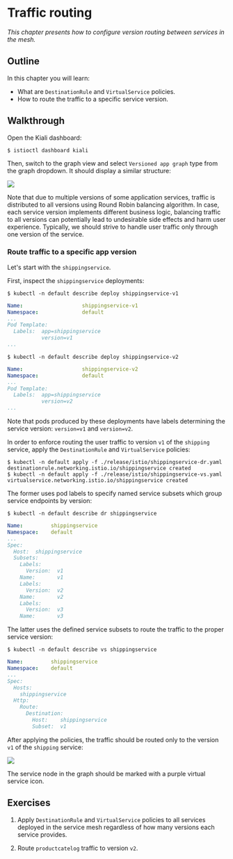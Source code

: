 # Traffic routing

*This chapter presents how to configure version routing between services in the mesh.*

## Outline

In this chapter you will learn:

* What are `DestinationRule` and `VirtualService` policies.
* How to route the traffic to a specific service version.

## Walkthrough

Open the Kiali dashboard:

```
$ istioctl dashboard kiali
```

Then, switch to the graph view and select `Versioned app graph` type from the graph dropdown. It should display a similar structure:

![](/assets/images/traffic-routing-1.png)

Note that due to multiple versions of some application services, traffic is distributed to all versions using Round Robin balancing algorithm. In case, each service version implements different business logic, balancing traffic to all versions can potentially lead to undesirable side effects and harm user experience. Typically, we should strive to handle user traffic only through one version of the service.

### Route traffic to a specific app version

Let's start with the `shippingservice`.

First, inspect the `shippingservice` deployments:

```
$ kubectl -n default describe deploy shippingservice-v1
```

```yaml
Name:                   shippingservice-v1
Namespace:              default
...
Pod Template:
  Labels:  app=shippingservice
           version=v1
...
```

```
$ kubectl -n default describe deploy shippingservice-v2
```

```yaml
Name:                   shippingservice-v2
Namespace:              default
...
Pod Template:
  Labels:  app=shippingservice
           version=v2
...
```

Note that pods produced by these deployments have labels determining the service version: `version=v1` and `version=v2`.

In order to enforce routing the user traffic to version `v1` of the `shipping` service, apply the `DestinationRule` and `VirtualService` policies:

```
$ kubectl -n default apply -f ./release/istio/shippingservice-dr.yaml
destinationrule.networking.istio.io/shippingservice created
$ kubectl -n default apply -f ./release/istio/shippingservice-vs.yaml
virtualservice.networking.istio.io/shippingservice created
```

The former uses pod labels to specify named service subsets which group service endpoints by version:

```
$ kubectl -n default describe dr shippingservice
```

```yaml
Name:         shippingservice
Namespace:    default
...
Spec:
  Host:  shippingservice
  Subsets:
    Labels:
      Version:  v1
    Name:       v1
    Labels:
      Version:  v2
    Name:       v2
    Labels:
      Version:  v3
    Name:       v3
```

The latter uses the defined service subsets to route the traffic to the proper service version:

```
$ kubectl -n default describe vs shippingservice
```

```yaml
Name:         shippingservice
Namespace:    default
...
Spec:
  Hosts:
    shippingservice
  Http:
    Route:
      Destination:
        Host:    shippingservice
        Subset:  v1
```

After applying the policies, the traffic should be routed only to the version `v1` of the `shipping` service:

![](/assets/images/traffic-routing-2.png)

The service node in the graph should be marked with a purple virtual service icon.

## Exercises

1. Apply `DestinationRule` and `VirtualService` policies to all services deployed in the service mesh regardless of how many versions each service provides.

2. Route `productcatelog` traffic to version `v2`.

